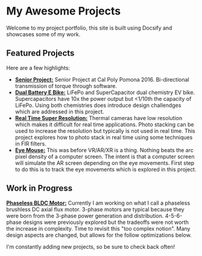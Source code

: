 # My Awesome Projects

Welcome to my project portfolio, this site is built using Docsify and showcases some of my work.

## Featured Projects

Here are a few highlights:

* **[Senior Project:](seniorProject2016.md)**  Senior Project at Cal Poly Pomona 2016.  Bi-directional transmission of torque through software.
* **[Dual Battery E Bike:](dualBatteryEBike.md)** LiFePo and SuperCapacitor dual chemistry EV bike.  Supercapacitors have 10x the power output but <1/10th the capacity of LiFePo.  Using both chemistries does introduce design challendges which are addressed in this project.
* **[Real Time Super Resolution:](realTimeSuperResolution.md)**  Thermal cameras have low resolution which makes it difficult for real time applications.  Photo stacking can be used to increase the resolution but typically is not used in real time.  This project explores how to photo stack in real time using some techniques in FIR filters.
* **[Eye Mouse:](eyeMouse)** This was before VR/AR/XR is a thing.  Nothing beats the arc pixel density of a computer screen.  The intent is that a computer screen will simulate the AR screen depending on the eye movements.  First step to do this is to track the eye movements which is explored in this project. 


## Work in Progress

**[Phaseless BLDC Motor:](phaselessBLDCMotor.md)**
Currently I am working on what I call a phaseless brushless DC axial flux motor.  3-phase motors are typical because they were born from the 3-phase power generation and distribution.  4-5-6-phase designs were previously explored but the tradeoffs were not worth the increase in complexity.  Time to revisit this "too complex notion".  Many design aspects are changed, but allows for the follow optimizations below.

I'm constantly adding new projects, so be sure to check back often!
